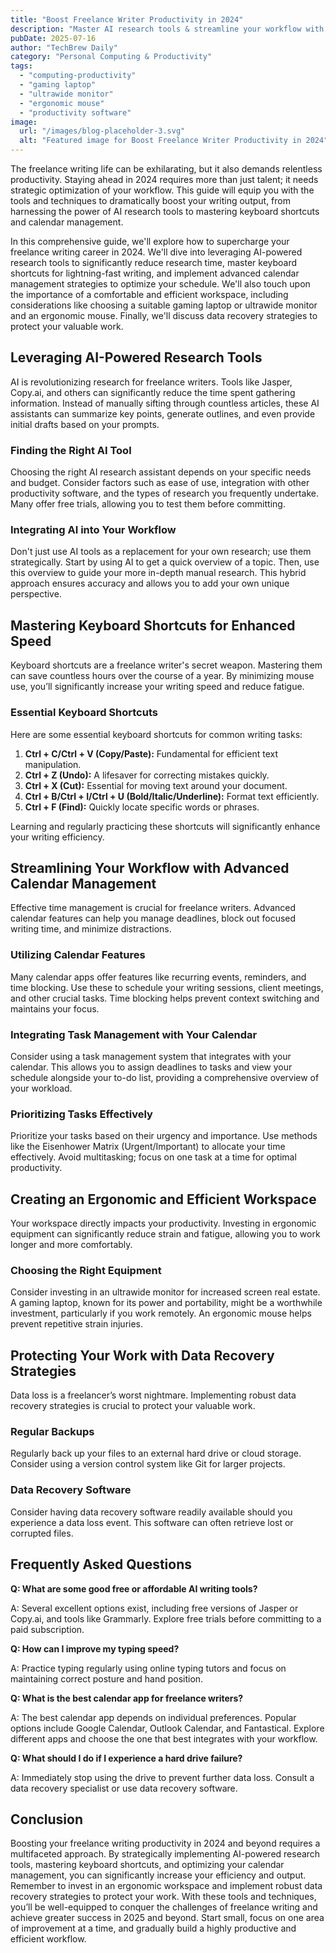 ```yaml
---
title: "Boost Freelance Writer Productivity in 2024"
description: "Master AI research tools & streamline your workflow with keyboard shortcuts & advanced calendar management in 2024.  Increase writing speed & efficiency.  Learn more and boost your freelance career today!"
pubDate: 2025-07-16
author: "TechBrew Daily"
category: "Personal Computing & Productivity"
tags:
  - "computing-productivity"
  - "gaming laptop"
  - "ultrawide monitor"
  - "ergonomic mouse"
  - "productivity software"
image:
  url: "/images/blog-placeholder-3.svg"
  alt: "Featured image for Boost Freelance Writer Productivity in 2024"
---
```


The freelance writing life can be exhilarating, but it also demands relentless productivity.  Staying ahead in 2024 requires more than just talent; it needs strategic optimization of your workflow. This guide will equip you with the tools and techniques to dramatically boost your writing output, from harnessing the power of AI research tools to mastering keyboard shortcuts and calendar management.


In this comprehensive guide, we'll explore how to supercharge your freelance writing career in 2024. We'll dive into leveraging AI-powered research tools to significantly reduce research time, master keyboard shortcuts for lightning-fast writing, and implement advanced calendar management strategies to optimize your schedule.  We'll also touch upon the importance of a comfortable and efficient workspace, including considerations like choosing a suitable gaming laptop or ultrawide monitor and an ergonomic mouse.  Finally, we'll discuss data recovery strategies to protect your valuable work.


## Leveraging AI-Powered Research Tools

AI is revolutionizing research for freelance writers. Tools like Jasper, Copy.ai, and others can significantly reduce the time spent gathering information.  Instead of manually sifting through countless articles, these AI assistants can summarize key points, generate outlines, and even provide initial drafts based on your prompts.

### Finding the Right AI Tool

Choosing the right AI research assistant depends on your specific needs and budget.  Consider factors such as ease of use, integration with other productivity software, and the types of research you frequently undertake.  Many offer free trials, allowing you to test them before committing.

### Integrating AI into Your Workflow

Don't just use AI tools as a replacement for your own research; use them strategically.  Start by using AI to get a quick overview of a topic. Then, use this overview to guide your more in-depth manual research.  This hybrid approach ensures accuracy and allows you to add your own unique perspective.


## Mastering Keyboard Shortcuts for Enhanced Speed

Keyboard shortcuts are a freelance writer's secret weapon. Mastering them can save countless hours over the course of a year. By minimizing mouse use, you’ll significantly increase your writing speed and reduce fatigue.

### Essential Keyboard Shortcuts

Here are some essential keyboard shortcuts for common writing tasks:

1. **Ctrl + C/Ctrl + V (Copy/Paste):**  Fundamental for efficient text manipulation.
2. **Ctrl + Z (Undo):**  A lifesaver for correcting mistakes quickly.
3. **Ctrl + X (Cut):**  Essential for moving text around your document.
4. **Ctrl + B/Ctrl + I/Ctrl + U (Bold/Italic/Underline):**  Format text efficiently.
5. **Ctrl + F (Find):**  Quickly locate specific words or phrases.

Learning and regularly practicing these shortcuts will significantly enhance your writing efficiency.


## Streamlining Your Workflow with Advanced Calendar Management

Effective time management is crucial for freelance writers. Advanced calendar features can help you manage deadlines, block out focused writing time, and minimize distractions.

### Utilizing Calendar Features

Many calendar apps offer features like recurring events, reminders, and time blocking.  Use these to schedule your writing sessions, client meetings, and other crucial tasks.  Time blocking helps prevent context switching and maintains your focus.

### Integrating Task Management with Your Calendar

Consider using a task management system that integrates with your calendar. This allows you to assign deadlines to tasks and view your schedule alongside your to-do list, providing a comprehensive overview of your workload.

### Prioritizing Tasks Effectively

Prioritize your tasks based on their urgency and importance.  Use methods like the Eisenhower Matrix (Urgent/Important) to allocate your time effectively.  Avoid multitasking; focus on one task at a time for optimal productivity.


## Creating an Ergonomic and Efficient Workspace

Your workspace directly impacts your productivity. Investing in ergonomic equipment can significantly reduce strain and fatigue, allowing you to work longer and more comfortably.

### Choosing the Right Equipment

Consider investing in an ultrawide monitor for increased screen real estate. A gaming laptop, known for its power and portability, might be a worthwhile investment, particularly if you work remotely.  An ergonomic mouse helps prevent repetitive strain injuries.


## Protecting Your Work with Data Recovery Strategies

Data loss is a freelancer’s worst nightmare.  Implementing robust data recovery strategies is crucial to protect your valuable work.

### Regular Backups

Regularly back up your files to an external hard drive or cloud storage.  Consider using a version control system like Git for larger projects.

### Data Recovery Software

Consider having data recovery software readily available should you experience a data loss event.  This software can often retrieve lost or corrupted files.


## Frequently Asked Questions

**Q: What are some good free or affordable AI writing tools?**

A: Several excellent options exist, including free versions of Jasper or Copy.ai,  and tools like Grammarly.  Explore free trials before committing to a paid subscription.

**Q: How can I improve my typing speed?**

A: Practice typing regularly using online typing tutors and focus on maintaining correct posture and hand position.

**Q: What is the best calendar app for freelance writers?**

A: The best calendar app depends on individual preferences.  Popular options include Google Calendar, Outlook Calendar, and Fantastical. Explore different apps and choose the one that best integrates with your workflow.

**Q:  What should I do if I experience a hard drive failure?**

A: Immediately stop using the drive to prevent further data loss. Consult a data recovery specialist or use data recovery software.


## Conclusion

Boosting your freelance writing productivity in 2024 and beyond requires a multifaceted approach. By strategically implementing AI-powered research tools, mastering keyboard shortcuts, and optimizing your calendar management, you can significantly increase your efficiency and output.  Remember to invest in an ergonomic workspace and implement robust data recovery strategies to protect your work. With these tools and techniques, you’ll be well-equipped to conquer the challenges of freelance writing and achieve greater success in 2025 and beyond.  Start small, focus on one area of improvement at a time, and gradually build a highly productive and efficient workflow.
